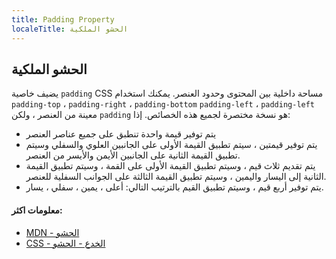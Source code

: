 ```yaml
---
title: Padding Property
localeTitle: الحشو الملكية
---
```

## الحشو الملكية

يضيف خاصية `padding` CSS مساحة داخلية بين المحتوى وحدود العنصر. يمكنك استخدام `padding-top` ، `padding-right` ، `padding-bottom` `padding-left` ، `padding-left` معينة من العنصر ، ولكن `padding` هو نسخة مختصرة لجميع هذه الخصائص. إذا:

*   يتم توفير قيمة واحدة تنطبق على جميع عناصر العنصر
*   يتم توفير قيمتين ، سيتم تطبيق القيمة الأولى على الجانبين العلوي والسفلي وسيتم تطبيق القيمة الثانية على الجانبين الأيمن والأيسر من العنصر.
*   يتم تقديم ثلاث قيم ، وسيتم تطبيق القيمة الأولى على القمة ، وسيتم تطبيق القيمة الثانية إلى اليسار واليمين ، وسيتم تطبيق القيمة الثالثة على الجوانب السفلية للعنصر.
*   يتم توفير أربع قيم ، وسيتم تطبيق القيم بالترتيب التالي: أعلى ، يمين ، سفلي ، يسار.

#### معلومات اكثر:

*   [MDN - الحشو](https://developer.mozilla.org/en-US/docs/Web/CSS/padding)
*   [CSS - الخدع - الحشو](https://css-tricks.com/almanac/properties/p/padding/)